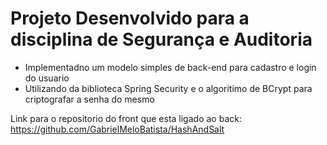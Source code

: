 # Projeto Desenvolvido para a disciplina de Segurança e Auditoria 

* Implementadno um modelo simples de back-end para cadastro e login do usuario
* Utilizando da biblioteca Spring Security e o algoritimo de BCrypt para criptografar a senha do mesmo

Link para o repositorio do front que esta ligado ao back: https://github.com/GabrielMeloBatista/HashAndSalt
